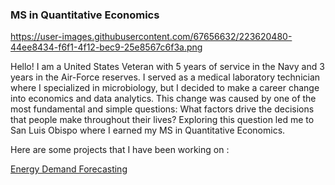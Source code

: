 ### MS in Quantitative Economics 
https://user-images.githubusercontent.com/67656632/223620480-44ee8434-f6f1-4f12-bec9-25e8567c6f3a.png

Hello! I am a United States Veteran with 5 years of service in the Navy and 3 years in the Air-Force reserves. I served as a medical laboratory technician where I specialized in microbiology, but I decided to make a career change into economics and data analytics. This change was caused by one of the most fundamental and simple questions: What factors drive the decisions that people make throughout their lives? Exploring this question led me to San Luis Obispo where I earned my MS in Quantitative Economics.

Here are some projects that I have been working on : 

[Energy Demand Forecasting](https://jesse-san.github.io/energy.github.io/)

